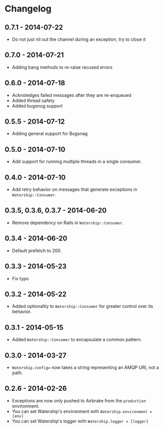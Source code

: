 # Changelog

## 0.7.1 - 2014-07-22
* Do not just nil out the channel during an exception, try to close it

## 0.7.0 - 2014-07-21
* Adding bang methods to re-raise recused errors

## 0.6.0 - 2014-07-18
* Acknoledges failed messages after they are re-enqueued
* Added thread safety
* Added bugsnug support

## 0.5.5 - 2014-07-12
* Adding general support for Bugsnag

## 0.5.0 - 2014-07-10
* Add support for running multiple threads in a single consumer.

## 0.4.0 - 2014-07-10
* Add retry behavior on messages that generate exceptions in `Watership::Consumer`.

## 0.3.5, 0.3.6, 0.3.7 - 2014-06-20
* Remove dependency on Rails in `Watership::Consumer`.

## 0.3.4 - 2014-06-20
* Default prefetch to 200.

## 0.3.3 - 2014-05-23
* Fix typo

## 0.3.2 - 2014-05-22
* Added optionality to `Watership::Consumer` for greater control over its behavior.

## 0.3.1 - 2014-05-15
* Added `Watership::Consumer` to encapsulate a common pattern.

## 0.3.0 - 2014-03-27
* `Watership.config=` now takes a string representing an AMQP URI, not a path.

## 0.2.6 - 2014-02-26
* Exceptions are now only pushed to Airbrake from the `production` environment.
* You can set Watership's environment with `Watership.environment = [env]`
* You can set Watership's logger with `Watership.logger = [logger]`
